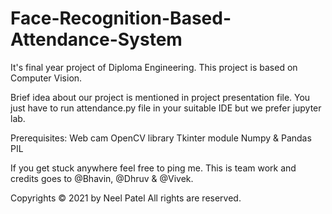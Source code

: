 # Face-Recognition-Based-Attendance-System
It's final year project of Diploma Engineering. This project is based on Computer Vision.

Brief idea about our project is mentioned in project presentation file.
You just have to run attendance.py file in your suitable IDE but we prefer jupyter lab.

Prerequisites: Web cam
               OpenCV library
               Tkinter module
               Numpy & Pandas
               PIL
               
If you get stuck anywhere feel free to ping me.
This is team work and credits goes to @Bhavin, @Dhruv & @Vivek.

Copyrights © 2021 by Neel Patel
All rights are reserved.
